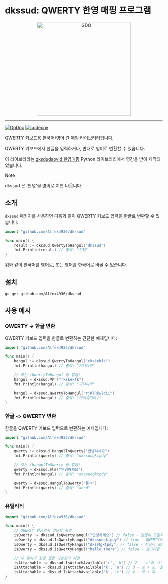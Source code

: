 # dkssud: QWERTY 한영 매핑 프로그램

<p align="center">
  <img width="300" src="https://github.com/user-attachments/assets/52ca9668-17a8-4f12-88e0-11a1db6841e2" alt="GDG"/></br>
</p>

---

[![GoDoc](https://pkg.go.dev/badge/github.com/Alfex4936/dkssud.svg)](https://pkg.go.dev/github.com//Alfex4936/dkssud)
[![codecov](https://codecov.io/gh/Alfex4936/dkssud/graph/badge.svg?token=PYJT7QQ4BW)](https://codecov.io/gh/Alfex4936/dkssud)

QWERTY 키보드용 한국어/영어 간 매핑 라이브러리입니다.

QWERTY 키보드에서 한글을 입력하거나, 반대로 영어로 변환할 수 있습니다.

이 라이브러리는 [gksdudaovld 한영매핑](https://github.com/ForestHouse2316/gksdudaovld) Python 라이브러리에서 영감을 받아 제작되었습니다.


> [!NOTE]
> dkssud 은 '안녕'을 영어로 치면 나옵니다.

## 소개

`dkssud` 패키지를 사용하면 다음과 같이 QWERTY 키보드 입력을 한글로 변환할 수 있습니다:

```go
import "github.com/Alfex4936/dkssud"

func main() {
    result := dkssud.QwertyToHangul("dkssud")
    fmt.Println(result) // 출력: "안녕"
}
```

위와 같이 한국어를 영어로, 또는 영어를 한국어로 바꿀 수 있습니다.

## 설치

```bash
go get github.com/Alfex4936/dkssud
```

## 사용 예시

### QWERTY -> 한글 변환

QWERTY 키보드 입력을 한글로 변환하는 간단한 예제입니다:

```go
import "github.com/Alfex4936/dkssud"

func main() {
    hangul := dkssud.QwertyToHangul("rkskekfk")
    fmt.Println(hangul) // 출력: "가나다라"

    // 또는 (QwertyToHangul 랑 같음)
    hangul = dkssud.쿼티("rkskekfk")
    fmt.Println(hangul) // 출력: "가나다라"

    hangul = dkssud.QwertyToHangul("rjRlRkwldii")
    fmt.Println(hangul) // 출력: "거끼까지야ㅑ"
}
```

### 한글 -> QWERTY 변환

한글을 QWERTY 키보드 입력으로 변환하는 예제입니다:

```go
import "github.com/Alfex4936/dkssud"

func main() {
    qwerty := dkssud.HangulToQwerty("안녕하세요")
    fmt.Println(qwerty) // 출력: "dkssudgktpdy"

    // 또는 (HangulToQwerty 랑 같음)
    qwerty = dkssud.한글("안녕하세요")
    fmt.Println(hangul) // 출력: "dkssudgktpdy"

    qwerty = dkssud.HangulToQwerty("뮻ㅇ")
    fmt.Println(qwerty) // 출력: "abcd"
}
```

### 유틸리티
```go
import "github.com/Alfex4936/dkssud"

func main() {
    // QWERTY 한글인지 간단한 확인
    isQwerty := dkssud.IsQwertyHangul("안녕하세요") // false - 한글이 포함되어 있으므로 QWERTY 한글이 아님
    isQwerty = dkssud.IsQwertyHangul("dkssudgktpdy") // true - QWERTY로 입력된 한글로 인식됨
    isQwerty = dkssud.IsQwertyHangul("dks녕gktpdy") // false - 한글이 포함되어 있으므로 QWERTY 한글이 아님
    isQwerty = dkssud.IsQwertyHangul("hello there") // false - 알고리즘 한계, 영단어면 true

    // 두 문자가 한글 결합 가능한지 확인
    isAttachable := dkssud.IsAttachAvailable('r', 'k') // 2 - 'r'과 'k'는 자음과 모음으로 결합 가능
    isAttachable = dkssud.IsAttachAvailable('k', 'o') // 0 - 모 + 모, 결합 불가
    isAttachable = dkssud.IsAttachAvailable('k', 'r') // 4 - 모 + 자
}
```
